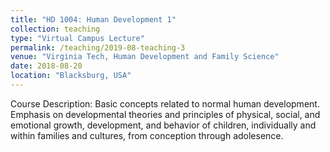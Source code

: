 ```yaml
---
title: "HD 1004: Human Development 1"
collection: teaching
type: "Virtual Campus Lecture"
permalink: /teaching/2019-08-teaching-3
venue: "Virginia Tech, Human Development and Family Science"
date: 2018-08-20
location: "Blacksburg, USA"
---
```


Course Description: Basic concepts related to normal human development. Emphasis on developmental theories and principles of physical, social, and emotional growth, development, and behavior of children, individually and within families and cultures, from conception through adolesence.
